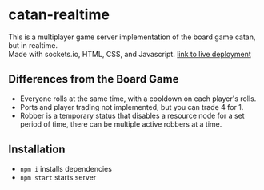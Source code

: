 # catan-realtime
This is a multiplayer game server implementation of the board game catan, but in realtime.  
Made with sockets.io, HTML, CSS, and Javascript.
[link to live deployment](https://cypress-rtc.glitch.me/)

## Differences from the Board Game
- Everyone rolls at the same time, with a cooldown on each player's rolls.
- Ports and player trading not implemented, but you can trade 4 for 1.
- Robber is a temporary status that disables a resource node for a set period of time, there can be multiple active robbers at a time.

## Installation
* `npm i` installs dependencies
* `npm start` starts server
